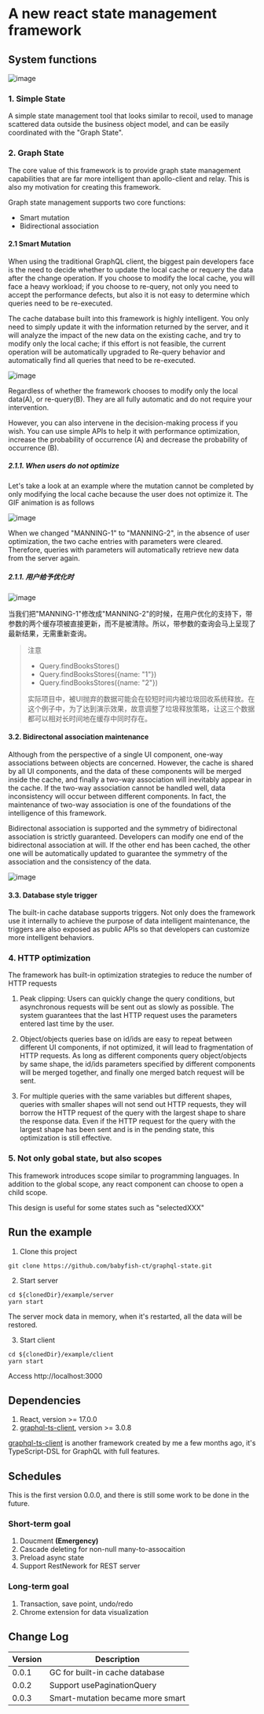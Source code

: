 # A new react state management framework

## System functions

![image](./architecture.png "architecture")

### 1. Simple State

A simple state management tool that looks similar to recoil, used to manage scattered data outside the business object model, and can be easily coordinated with the "Graph State".

### 2. Graph State

The core value of this framework is to provide graph state management capabilities that are far more intelligent than apollo-client and relay. This is also my motivation for creating this framework.

Graph state management supports two core functions: 
- Smart mutation
- Bidirectional association

#### 2.1 Smart Mutation

When using the traditional GraphQL client, the biggest pain developers face is the need to decide whether to update the local cache or requery the data after the change operation. If you choose to modify the local cache, you will face a heavy workload; if you choose to re-query, not only you need to accept the performance defects, but also it is not easy to determine which queries need to be re-executed.

The cache database built into this framework is highly intelligent. You only need to simply update it with the information returned by the server, and it will analyze the impact of the new data on the existing cache, and try to modify only the local cache; if this effort is not feasible, the current operation will be automatically upgraded to Re-query behavior and automatically find all queries that need to be re-executed.

![image](./smart-mutation.png "Smart Mutation")

Regardless of whether the framework chooses to modify only the local data(A), or re-query(B). They are all fully automatic and do not require your intervention.

However, you can also intervene in the decision-making process if you wish. You can use simple APIs to help it with performance optimization, increase the probability of occurrence (A) and decrease the probability of occurrence (B).

##### 2.1.1. When users do not optimize

Let's take a look at an example where the mutation cannot be completed by only modifying the local cache because the user does not optimize it. The GIF animation is as follows

![image](./unoptimized-mutation.gif "When the user does not give optimization")

When we changed "MANNING-1" to "MANNING-2", in the absence of user optimization, the two cache entries with parameters were cleared. Therefore, queries with parameters will automatically retrieve new data from the server again.

##### 2.1.1. 用户给予优化时
![image](./optimized-mutation.gif "用户给予优化时")

当我们把"MANNING-1"修改成"MANNING-2"的时候，在用户优化的支持下，带参数的两个缓存项被直接更新，而不是被清除。所以，带参数的查询会马上呈现了最新结果，无需重新查询。

> 注意
> 
> - Query.findBooksStores()
> - Query.findBooksStores({name: "1"})
> - Query.findBooksStores({name: "2"})
> 
> 实际项目中，被UI抛弃的数据可能会在较短时间内被垃圾回收系统释放。在这个例子中，为了达到演示效果，故意调整了垃圾释放策略，让这三个数据都可以相对长时间地在缓存中同时存在。

#### 3.2. Bidirectonal association maintenance

Although from the perspective of a single UI component, one-way associations between objects are concerned. However, the cache is shared by all UI components, and the data of these components will be merged inside the cache, and finally a two-way association will inevitably appear in the cache. If the two-way association cannot be handled well, data inconsistency will occur between different components. In fact, the maintenance of two-way association is one of the foundations of the intelligence of this framework.

Bidirectonal association is supported and the symmetry of bidirectonal association is strictly guaranteed. Developers can modify one end of the  bidirectonal association at will. If the other end has been cached, the other one will be automatically updated to guarantee the symmetry of the association and the consistency of the data. 

![image](./bidirectional-association.gif "Bidirectional assocaition")

#### 3.3. Database style trigger
The built-in cache database supports triggers. Not only does the framework use it internally to achieve the purpose of data intelligent maintenance, the triggers are also exposed as public APIs so that developers can customize more intelligent behaviors.


### 4. HTTP optimization

The framework has built-in optimization strategies to reduce the number of HTTP requests

1. Peak clipping: Users can quickly change the query conditions, but asynchronous requests will be sent out as slowly as possible. The system guarantees that the last HTTP request uses the parameters entered last time by the user.

2. Object/objects queries base on id/ids are easy to repeat between different UI components, if not optimized, it will lead to fragmentation of HTTP requests. As long as different components query object/objects by same shape, the id/ids parameters specified by different components will be merged together, and finally one merged batch request will be sent.

3. For multiple queries with the same variables but different shapes, queries with smaller shapes will not send out HTTP requests, they will borrow the HTTP request of the query with the largest shape to share the response data. Even if the HTTP request for the query with the largest shape has been sent and is in the pending state, this optimization is still effective.


### 5. Not only gobal state, but also scopes

This framework introduces scope similar to programming languages. In addition to the global scope, any react component can choose to open a child scope.

This design is useful for some states such as "selectedXXX"

## Run the example
1. Clone this project
```
git clone https://github.com/babyfish-ct/graphql-state.git
```
2. Start server
```
cd ${clonedDir}/example/server
yarn start
```
The server mock data in memory, when it's restarted, all the data will be restored.

3. Start client
```
cd ${clonedDir}/example/client
yarn start
```
Access http://localhost:3000

## Dependencies
1. React, version >= 17.0.0
2. [graphql-ts-client](https://github.com/babyfish-ct/graphql-ts-client), version >= 3.0.8

[graphql-ts-client](https://github.com/babyfish-ct/graphql-ts-client) is another framework created by me a few months ago, it's TypeScript-DSL for GraphQL with full features.

## Schedules

This is the first version 0.0.0, and there is still some work to be done in the future.

### Short-term goal
1. Doucment **(Emergency)**
2. Cascade deleting for non-null many-to-assocaition
3. Preload async state
4. Support RestNework for REST server

### Long-term goal
1. Transaction, save point, undo/redo 
2. Chrome extension for data visualization


## Change Log
|Version|Description|
|-------|-----------|
|0.0.1  |GC for built-in cache database|
|0.0.2  |Support usePaginationQuery| 
|0.0.3  |Smart-mutation became more smart|

